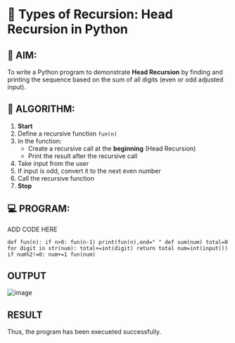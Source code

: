 # 🔁 Types of Recursion: Head Recursion in Python

## 🎯 AIM:
To write a Python program to demonstrate **Head Recursion** by finding and printing the sequence based on the sum of all digits (even or odd adjusted input).

## 🧠 ALGORITHM:

1. **Start**
2. Define a recursive function `fun(n)`
3. In the function:
   - Create a recursive call at the **beginning** (Head Recursion)
   - Print the result after the recursive call
4. Take input from the user
5. If input is odd, convert it to the next even number
6. Call the recursive function
7. **Stop**

## 💻 PROGRAM:

ADD CODE HERE
```
def fun(n): if n>0: fun(n-1) print(fun(n),end=" " def sum(num) total=0 for digit in str(num): total+=int(digit) return total num=int(input()) if num%2!=0: num+=1 fun(num)
````
## OUTPUT
![image](https://github.com/user-attachments/assets/f1a43b55-09ca-47bd-ba6b-552d732054d7)

## RESULT
Thus, the program has been execueted successfully.
